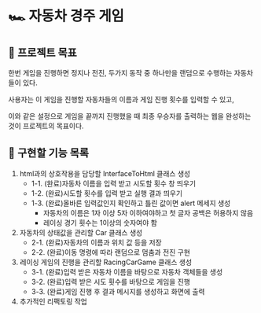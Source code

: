 # 🏎️ 자동차 경주 게임

## 🎯 프로젝트 목표

한번 게임을 진행하면 정지나 전진, 두가지 동작 중 하나만을 랜덤으로 수행하는 자동차들이 있다.

사용자는 이 게임을 진행할 자동차들의 이름과 게임 진행 횟수를 입력할 수 있고, 

이와 같은 설정으로 게임을 끝까지 진행했을 때 최종 우승자를 출력하는 웹을 완성하는 것이 프로젝트의 목표이다. 

## 📝 구현할 기능 목록

1. html과의 상호작용을 담당할 InterfaceToHtml 클래스 생성
   - 1-1. (완료)자동차 이름을 입력 받고 시도할 횟수 창 띄우기
   - 1-2. (완료)시도할 횟수를 입력 받고 실행 결과 띄우기
   - 1-3. (완료)올바른 입력값인지 확인하고 틀린 값이면 alert 메세지 생성
      - 자동차의 이름은 1자 이상 5자 이하여야하고 첫 글자 공백은 허용하지 않음
      - 레이싱 경기 횟수는 1이상의 숫자여야 함
2. 자동차의 상태값을 관리할 Car 클래스 생성
    - 2-1. (완료)자동차의 이름과 위치 값 등을 저장
    - 2-2. (완료)이동 명령에 따라 랜덤으로 멈춤과 전진 구현
3. 레이싱 게임의 진행을 관리할 RacingCarGame 클래스 생성
    - 3-1. (완료)입력 받은 자동차 이름을 바탕으로 자동차 객체들을 생성
    - 3-2. (완료)입력 받은 시도 횟수를 바탕으로 게임을 진행
    - 3-3. (완료)게임 진행 후 결과 메시지를 생성하고 화면에 출력
4. 추가적인 리팩토링 작업
